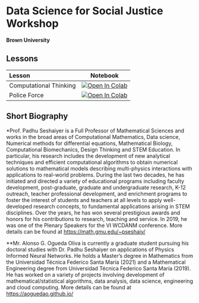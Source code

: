 # Data Science for Social Justice Workshop
__Brown University__


## Lessons

| Lesson                             | Notebook             |
| :-------------------------------- | :-------------------: |
| Computational Thinking  | [![Open In Colab](https://colab.research.google.com/assets/colab-badge.svg)](https://colab.research.google.com/github/aoguedao/ds4sj-brown/blob/main/lessons/computational_thinking_foundations.ipynb) |
| Police Force | [![Open In Colab](https://colab.research.google.com/assets/colab-badge.svg)](https://colab.research.google.com/github/aoguedao/ds4sj-brown/blob/main/lessons/police-force.ipynb) |



## Short Biography

*Prof. Padhu Seshaiyer is a Full Professor of Mathematical Sciences and works in the broad areas of Computational Mathematics, Data science, Numerical methods for differential equations, Mathematical Biology, Computational Biomechanics, Design Thinking and STEM Education. In particular, his research includes the development of new analytical techniques and efficient computational algorithms to obtain numerical solutions to mathematical models describing multi-physics interactions with applications to real-world problems. During the last two decades, he has initiated and directed a variety of educational programs including faculty development, post-graduate, graduate and undergraduate research, K-12 outreach, teacher professional development, and enrichment programs to foster the interest of students and teachers at all levels to apply well-developed research concepts, to fundamental applications arising in STEM disciplines. Over the years, he has won several prestigious awards and honors for his contributions to research, teaching and service. In 2019, he was one of the Plenary Speakers for the VI WCDANM conference. More details can be found at https://math.gmu.edu/~pseshaiy/


**Mr. Alonso G. Ogueda  Oliva is currently a graduate student pursuing his doctoral studies with Dr. Padhu Seshaiyer on applications of Physics Informed Neural Networks. He holds a Master’s degree in Mathematics from the Universidad Técnica Federico Santa María (2021) and a Mathematical Engineering degree from Universidad Técnica Federico Santa María (2019). He has worked on a variety of projects involving development of mathematical/statistical algorithms, data analysis, data science, engineering and cloud computing. More details can be found at https://aoguedao.github.io/